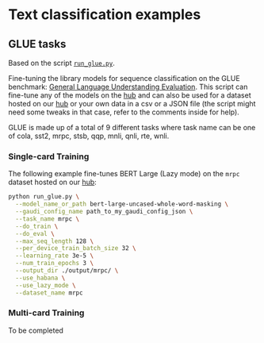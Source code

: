<!---
Copyright 2022 The HuggingFace Team. All rights reserved.

Licensed under the Apache License, Version 2.0 (the "License");
you may not use this file except in compliance with the License.
You may obtain a copy of the License at

    http://www.apache.org/licenses/LICENSE-2.0

Unless required by applicable law or agreed to in writing, software
distributed under the License is distributed on an "AS IS" BASIS,
WITHOUT WARRANTIES OR CONDITIONS OF ANY KIND, either express or implied.
See the License for the specific language governing permissions and
limitations under the License.
-->

# Text classification examples

## GLUE tasks

Based on the script [`run_glue.py`](https://github.com/huggingface/transformers/blob/master/examples/pytorch/text-classification/run_glue.py).

Fine-tuning the library models for sequence classification on the GLUE benchmark: [General Language Understanding
Evaluation](https://gluebenchmark.com/). This script can fine-tune any of the models on the [hub](https://huggingface.co/models)
and can also be used for a dataset hosted on our [hub](https://huggingface.co/datasets) or your own data in a csv or a JSON file
(the script might need some tweaks in that case, refer to the comments inside for help).

GLUE is made up of a total of 9 different tasks where task name can be one of cola, sst2, mrpc, stsb, qqp, mnli, qnli, rte, wnli.

### Single-card Training

The following example fine-tunes BERT Large (Lazy mode) on the `mrpc` dataset hosted on our [hub](https://huggingface.co/datasets):

```bash
python run_glue.py \
  --model_name_or_path bert-large-uncased-whole-word-masking \
  --gaudi_config_name path_to_my_gaudi_config_json \
  --task_name mrpc \
  --do_train \
  --do_eval \
  --max_seq_length 128 \
  --per_device_train_batch_size 32 \
  --learning_rate 3e-5 \
  --num_train_epochs 3 \
  --output_dir ./output/mrpc/ \
  --use_habana \
  --use_lazy_mode \
  --dataset_name mrpc
```

### Multi-card Training

To be completed